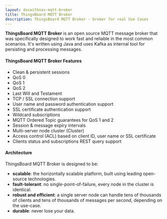 ```yaml
---
layout: docwithnav-mqtt-broker
title: ThingsBoard MQTT Broker
description: ThingsBoard MQTT Broker - broker for real Use Cases
---
```


**ThingsBoard MQTT Broker** is an open source MQTT message broker that was specifically designed to work fast and reliable in the most common scenarios.
It's written using Java and uses Kafka as internal tool for persisting and processing messages.


#### ThingsBoard MQTT Broker Features

- Clean & persistent sessions
- QoS 0
- QoS 1
- QoS 2
- Last Will and Testament
- TCP / SSL connection support
- User name and password authentication support
- SSL certificate authentication support
- Wildcard subscriptions
- MQTT Ordered Topic guarantees for QoS 1 and 2
- Session & message expiry intervals
- Multi-server node cluster (Cluster)
- Access control (ACL) based on client ID, user name or SSL certificate
- Clients status and subscriptions REST query support


#### Architecture

ThingsBoard MQTT Broker is designed to be:

* **scalable**: the horizontally scalable platform, built using leading open-source technologies.
* **fault-tolerant**: no single-point-of-failure, every node in the cluster is identical.
* **robust and efficient**: a single server node can handle tens of thousands of clients and tens of thousands of messages per second, depending on the use-case.
* **durable**: never lose your data.
